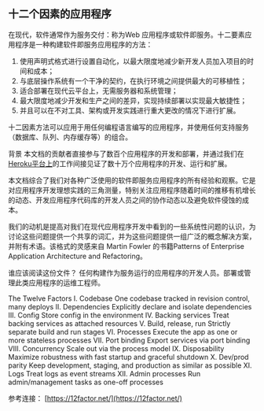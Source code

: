 ##  十二个因素的应用程序
在现代，软件通常作为服务交付：称为Web 应用程序或软件即服务。十二要素应用程序是一种构建软件即服务应用程序的方法：

 1. 使用声明式格式进行设置自动化，以最大限度地减少新开发人员加入项目的时间和成本；
 2. 与底层操作系统有一个干净的契约，在执行环境之间提供最大的可移植性；
 3. 适合部署在现代云平台上，无需服务器和系统管理；
 4. 最大限度地减少开发和生产之间的差异，实现持续部署以实现最大敏捷性；
 5. 并且可以在不对工具、架构或开发实践进行重大更改的情况下进行扩展。

十二因素方法可以应用于用任何编程语言编写的应用程序，并使用任何支持服务（数据库、队列、内存缓存等）的组合。

背景
本文档的贡献者直接参与了数百个应用程序的开发和部署，并通过我们在[Heroku平台上](https://www.heroku.com/)的工作间接见证了数十万个应用程序的开发、运行和扩展。

本文档综合了我们对各种广泛使用的软件即服务应用程序的所有经验和观察。它是对应用程序开发理想实践的三角测量，特别关注应用程序随着时间的推移有机增长的动态、开发应用程序代码库的开发人员之间的协作动态以及避免软件侵蚀的成本。

我们的动机是提高对我们在现代应用程序开发中看到的一些系统性问题的认识，为讨论这些问题提供一个共享的词汇，并为这些问题提供一组广泛的概念解决方案，并附有术语。该格式的灵感来自 Martin Fowler 的书籍Patterns of Enterprise Application Architecture and Refactoring。

谁应该阅读这份文件？
任何构建作为服务运行的应用程序的开发人员。部署或管理此类应用程序的运维工程师。

The Twelve Factors
I. Codebase
One codebase tracked in revision control, many deploys
II. Dependencies
Explicitly declare and isolate dependencies
III. Config
Store config in the environment
IV. Backing services
Treat backing services as attached resources
V. Build, release, run
Strictly separate build and run stages
VI. Processes
Execute the app as one or more stateless processes
VII. Port binding
Export services via port binding
VIII. Concurrency
Scale out via the process model
IX. Disposability
Maximize robustness with fast startup and graceful shutdown
X. Dev/prod parity
Keep development, staging, and production as similar as possible
XI. Logs
Treat logs as event streams
XII. Admin processes
Run admin/management tasks as one-off processes


参考连接：
[https://12factor.net/](https://12factor.net/)
